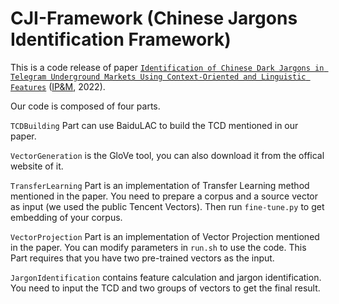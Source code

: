 # CJI-Framework (Chinese Jargons Identification Framework)

 

This is a code release of paper [`Identification of Chinese Dark Jargons in Telegram Underground Markets Using Context-Oriented and Linguistic Features`](https://doi.org/10.1016/j.ipm.2022.103033) ([IP&M](https://www.sciencedirect.com/journal/information-processing-and-management), 2022).

Our code is composed of four parts.

`TCDBuilding` Part can use BaiduLAC to build the TCD mentioned in our paper.

`VectorGeneration` is the GloVe tool, you can also download it from the offical website of it.

`TransferLearning` Part is an implementation of Transfer Learning method mentioned in the paper. You need to prepare a corpus and a source vector as input (we used the public Tencent Vectors). Then run `fine-tune.py` to get embedding of your corpus.

`VectorProjection` Part is an implementation of Vector Projection mentioned in the paper. You can modify parameters in `run.sh` to use the code. This Part requires that you have two pre-trained vectors as the input.

`JargonIdentification` contains feature calculation and jargon identification. You need to input the TCD and two groups of vectors to get the final result.
